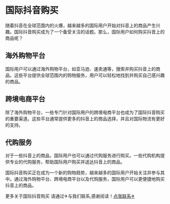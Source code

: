 # 国际抖音购买

随着抖音在全球范围内的火爆，越来越多的国际用户开始对抖音上的商品产生兴趣。国际抖音购买成为了一个备受关注的话题。那么，国际用户如何购买抖音上的商品呢？

## 海外购物平台

国际用户可以通过海外购物平台，如亚马逊、速卖通等，搜索并购买抖音上的商品。这些平台提供全球范围内的购物服务，用户可以轻松地找到并购买自己感兴趣的商品。

## 跨境电商平台

除了海外购物平台，一些专门针对国际用户的跨境电商平台也成为了国际抖音购买的重要渠道。这些平台通常提供更多的抖音上的商品选择，并且对国际物流有更好的支持。

## 代购服务

对于一些抖音上的商品，国际用户也可以通过代购服务进行购买。一些代购机构提供专业的代购服务，帮助国际用户购买并送达抖音上的商品。

国际抖音购买正在成为一个新的购物趋势，越来越多的国际用户开始关注并参与其中。通过海外购物平台、跨境电商平台以及代购服务，国际用户可以更便捷地购买抖音上的商品。

更多关于国际抖音购买 请通过✈与我们联系,感谢阅读！[点我联系✈](https://news.G208.com)